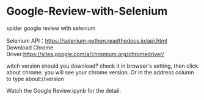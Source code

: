 # Google-Review-with-Selenium
spider google review with selenium

Selenium API：https://selenium-python.readthedocs.io/api.html     
Download Chrome Driver:https://sites.google.com/a/chromium.org/chromedriver/

witch version should you download?
check it in browser's setting, then click about chrome. you will see your chrome version. Or in the address column to type about://version

Watch the Google Review.ipynb for the detail.

